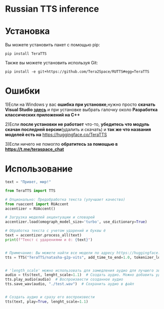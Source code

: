 # Russian TTS inference
# Установка
Вы можете установить пакет с помощью pip:
```
pip install TeraTTS
```
Также вы можете установить используя Git:
```
pip install -e git+https://github.com/Tera2Space/RUTTS#egg=TeraTTS
```
# Ошибки
1)Если на Windows у вас **ошибка при установке**,нужно просто **скачать Visual Studio [здесь](https://visualstudio.microsoft.com/ru/thank-you-downloading-visual-studio/?sku=Community&channel=Release&version=VS2022&source=VSLandingPage&cid=2030&passive=false)** и при установке выбрать галочку около **Разработка классических приложений на С++**

2)Если **после установки не работает** что-то, **убедитесь что модуль скачан последней версии**(удалить и скачать) и **так же что названия моделей есть на** https://huggingface.co/TeraTTS

3)Если ничего не помогло **обратитесь за помощью в https://t.me/teraspace_chat**
# Использование

```python  
text = "Привет, мир!"

from TeraTTS import TTS

# Опционально: Предобработка текста (улучшает качество)
from ruaccent import RUAccent
accentizer = RUAccent()

# Загрузка моделей акцентуации и словарей
accentizer.load(omograph_model_size='turbo', use_dictionary=True)

# Обработка текста с учетом ударений и буквы ё
text = accentizer.process_all(text)
print(f"Текст с ударениями и ё: {text}")


# Примечание: Вы можете найти все модели по адресу https://huggingface.co/TeraTTS, включая модель GLADOS
tts = TTS("TeraTTS/natasha-g2p-vits", add_time_to_end=1.0, tokenizer_load_dict=True) # Вы можете настроить 'add_time_to_end' для продолжительности аудио, 'tokenizer_load_dict' можно отключить если используете RUAccent


# 'length_scale' можно использовать для замедления аудио для лучшего звучания (по умолчанию 1.1, указано здесь для примера)
audio = tts(text, lenght_scale=1.1)  # Создать аудио. Можно добавить ударения, используя '+'
tts.play_audio(audio)  # Воспроизвести созданное аудио
tts.save_wav(audio, "./test.wav")  # Сохранить аудио в файл


# Создать аудио и сразу его воспроизвести
tts(text, play=True, lenght_scale=1.1)

```
